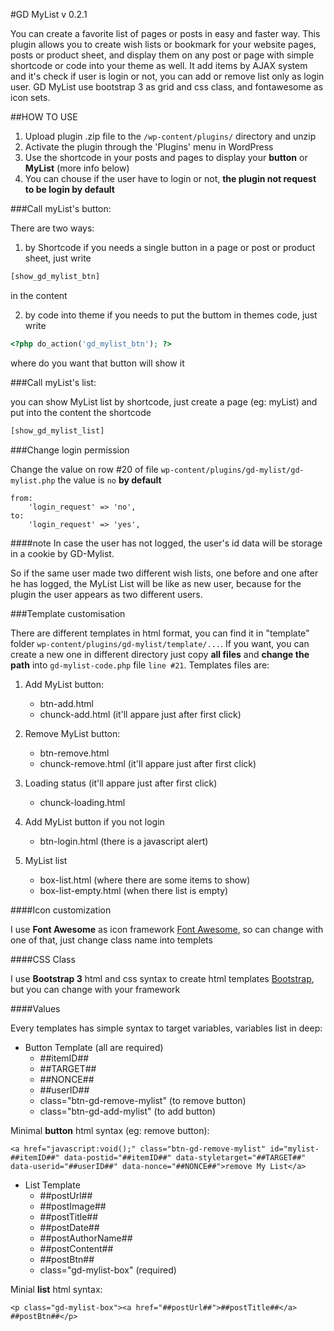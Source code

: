#GD MyList v 0.2.1

You can create a favorite list of pages or posts in easy and faster way.
This plugin allows you to create wish lists or bookmark for your website pages, posts or product sheet, and display them on any post or page with simple shortcode or code into your theme as well.
It add items by AJAX system and it's check if user is login or not, you can add or remove list only as login user.
GD MyList use bootstrap 3 as grid and css class, and fontawesome as icon sets.

##HOW TO USE

1. Upload plugin .zip file to the `/wp-content/plugins/` directory and unzip
2. Activate the plugin through the 'Plugins' menu in WordPress
3. Use the shortcode in your posts and pages to display your **button** or **MyList** (more info below)
4. You can chouse if the user have to login or not, **the plugin not request to be login by default**

###Call myList's button:

There are two ways:

1. by Shortcode
if you needs a single button in a page or post or product sheet, just write 

```php
[show_gd_mylist_btn] 
```
in the content

2. by code into theme
if you needs to put the buttom in themes code, just write 

```php
<?php do_action('gd_mylist_btn'); ?>
```
where do you want that button will show it

###Call myList's list:

you can show MyList list by shortcode, just create a page (eg: myList) and put into the content the shortcode

```php
[show_gd_mylist_list]
```

###Change login permission

Change the value on row #20 of file  `wp-content/plugins/gd-mylist/gd-mylist.php` the value is `no` **by default**

```
from:
	'login_request' => 'no',
to:
	'login_request' => 'yes',
```
####note
In case the user has not logged, the user's id data will be storage in a cookie by GD-Mylist. 

So if the same user made two different wish lists, one before and one after he has logged, the MyList List will be like as new user, because for the plugin the user appears as two different users.

###Template customisation

There are different templates in html format, you can find it in "template" folder `wp-content/plugins/gd-mylist/template/...`.
If you want, you can create a new one in different directory just copy **all files** and **change the path** into `gd-mylist-code.php` file `line #21`.
Templates files are:

1. Add MyList button:
	* btn-add.html
	* chunck-add.html (it'll appare just after first click)

2. Remove MyList button:
	* btn-remove.html
	* chunck-remove.html (it'll appare just after first click)

3. Loading status (it'll appare just after first click)
	* chunck-loading.html

4. Add MyList button if you not login
	* btn-login.html (there is a javascript alert)

5. MyList list
	* box-list.html (where there are some items to show)
	* box-list-empty.html (when there list is empty)

####Icon customization

I use **Font Awesome** as icon framework [Font Awesome](http://fortawesome.github.io/Font-Awesome/ "Font Awesome"), so can change with one of that, just change class name into templets

####CSS Class

I use **Bootstrap 3** html and css syntax to create html templates [Bootstrap](http://getbootstrap.com/ "Bootstrap"), but you can change with your framework

####Values

Every templates has simple syntax to target variables, variables list in deep:

* Button Template (all are required)
	* ##itemID##
	* ##TARGET##
	* ##NONCE##
	* ##userID##
	* class="btn-gd-remove-mylist" (to remove button)
	* class="btn-gd-add-mylist" (to add button)

Minimal **button** html syntax (eg: remove button):

`<a href="javascript:void();" class="btn-gd-remove-mylist" id="mylist-##itemID##" data-postid="##itemID##" data-styletarget="##TARGET##" data-userid="##userID##" data-nonce="##NONCE##">remove My List</a>`

* List Template
	* ##postUrl##
	* ##postImage##
	* ##postTitle##
	* ##postDate##
	* ##postAuthorName##
	* ##postContent##
	* ##postBtn##
	* class="gd-mylist-box" (required)

Minial **list** html syntax:

`<p class="gd-mylist-box"><a href="##postUrl##">##postTitle##</a> ##postBtn##</p>`
